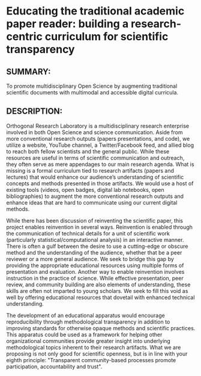 # Educating the traditional academic paper reader: building a research-centric curriculum for scientific transparency

## SUMMARY:  
To promote multidisciplinary Open Science by augmenting traditional scientific documents with multimodal and accessible digital curricula.

## DESCRIPTION:  
Orthogonal Research Laboratory is a multidisciplinary research enterprise involved in both Open Science and science communication. Aside from more conventional research outputs (papers presentations, and code), we utilize a website, YouTube channel, a Twitter/Facebook feed, and allied blog to reach both fellow scientists and the general public. While these resources are useful in terms of scientific communication and outreach, they often serve as mere appendages to our main research agenda. What is missing is a formal curriculum tied to research artifacts (papers and lectures) that would enhance our audience’s understanding of scientific concepts and methods presented in those artifacts. We would use a host of existing tools (videos, open badges, digital lab notebooks, open bibliographies) to augment the more conventional research outputs and enhance ideas that are hard to communicate using our current digital methods.

While there has been discussion of reinventing the scientific paper, this project enables reinvention in several ways. Reinvention is enabled through the communication of technical details for a unit of scientific work (particularly statistical/computational analysis) in an interactive manner. There is often a gulf between the desire to use a cutting-edge or obscure method and the understanding of the audience, whether that be a peer reviewer or a more general audience. We seek to bridge this gap by providing the appropriate educational resources using multiple forms of presentation and evaluation. Another way to enable reinvention involves instruction in the practice of science. While effective presentation, peer review, and community building are also elements of understanding, these skills are often not imparted to young scholars. We seek to fill this void as well by offering educational resources that dovetail with enhanced technical understanding.

The development of an educational apparatus would encourage reproducibility through methodological transparency in addition to improving standards for otherwise opaque methods and scientific practices. This apparatus could be used as a framework for helping other organizational communities provide greater insight into underlying methodological topics inherent to their research artifacts. What we are proposing is not only good for scientific openness, but is in line with your eighth principle: "Transparent community-based processes promote participation, accountability and trust".
